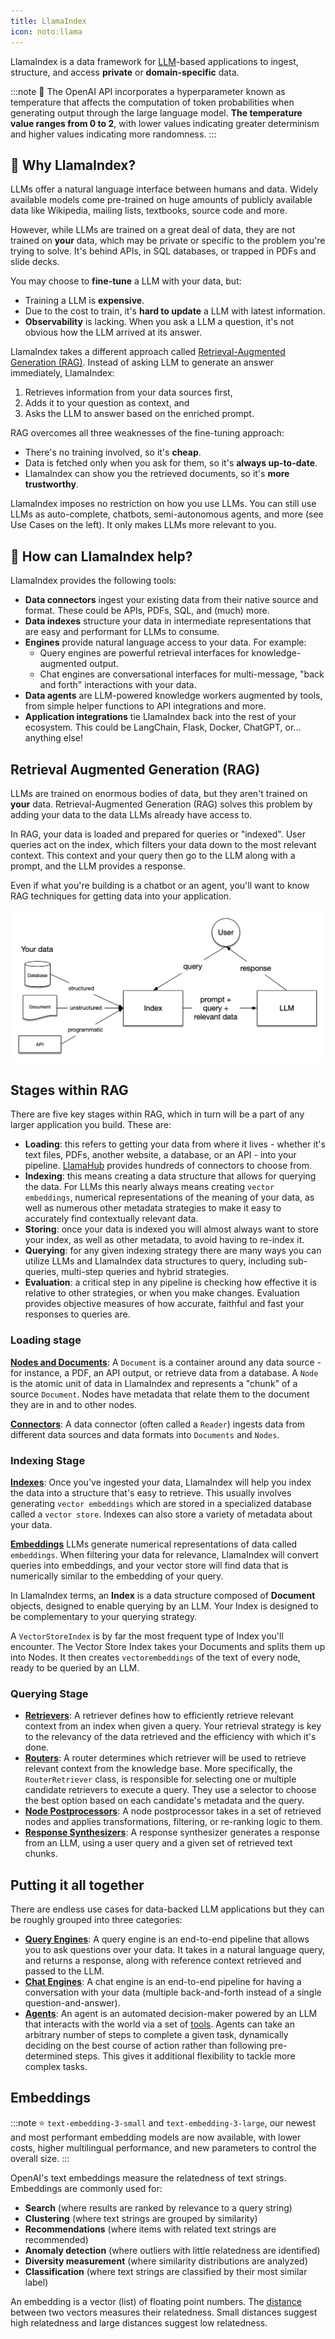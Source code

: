 ```yaml
---
title: LlamaIndex
icon: noto:llama
---
```


LlamaIndex is a data framework for [LLM](https://en.wikipedia.org/wiki/Large_language_model)-based applications to ingest,
structure, and access **private** or **domain-specific** data.

:::note
🐼 The OpenAI API incorporates a hyperparameter known as temperature that affects the computation of token probabilities
when generating output through the large language model.
**The temperature value ranges from 0 to 2**, with lower values indicating greater determinism and higher values
indicating more randomness.
:::

## 🚀 Why LlamaIndex?

LLMs offer a natural language interface between humans and data. Widely available models come pre-trained on huge amounts of publicly available data like Wikipedia, mailing lists, textbooks, source code and more.

However, while LLMs are trained on a great deal of data, they are not trained on **your** data, which may be private or specific to the problem you're trying to solve.
It's behind APIs, in SQL databases, or trapped in PDFs and slide decks.

You may choose to **fine-tune** a LLM with your data, but:

- Training a LLM is **expensive**.
- Due to the cost to train, it's **hard to update** a LLM with latest information.
- **Observability** is lacking. When you ask a LLM a question, it's not obvious how the LLM arrived at its answer.

LlamaIndex takes a different approach called [Retrieval-Augmented Generation (RAG)](https://docs.llamaindex.ai/en/stable/getting_started/concepts.html).
Instead of asking LLM to generate an answer immediately, LlamaIndex:

1. Retrieves information from your data sources first,
2. Adds it to your question as context, and
3. Asks the LLM to answer based on the enriched prompt.

RAG overcomes all three weaknesses of the fine-tuning approach:

- There's no training involved, so it's **cheap**.
- Data is fetched only when you ask for them, so it's **always up-to-date**.
- LlamaIndex can show you the retrieved documents, so it's **more trustworthy**.

LlamaIndex imposes no restriction on how you use LLMs. You can still use LLMs as auto-complete, chatbots, semi-autonomous agents, and more (see Use Cases on the left).
It only makes LLMs more relevant to you.

## 🦙 How can LlamaIndex help?

LlamaIndex provides the following tools:

- **Data connectors** ingest your existing data from their native source and format. These could be APIs, PDFs, SQL, and (much) more.
- **Data indexes** structure your data in intermediate representations that are easy and performant for LLMs to consume.
- **Engines** provide natural language access to your data. For example:
    - Query engines are powerful retrieval interfaces for knowledge-augmented output.
    - Chat engines are conversational interfaces for multi-message, "back and forth" interactions with your data.
- **Data agents** are LLM-powered knowledge workers augmented by tools, from simple helper functions to API integrations and more.
- **Application integrations** tie LlamaIndex back into the rest of your ecosystem. This could be LangChain, Flask, Docker, ChatGPT, or... anything else!

## Retrieval Augmented Generation (RAG)

LLMs are trained on enormous bodies of data, but they aren't trained on **your** data.
Retrieval-Augmented Generation (RAG) solves this problem by adding your data to the data LLMs already have access to.

In RAG, your data is loaded and prepared for queries or "indexed". User queries act on the index, which filters your
data down to the most relevant context.
This context and your query then go to the LLM along with a prompt, and the LLM provides a response.

Even if what you're building is a chatbot or an agent, you'll want to know RAG techniques for getting data into your application.

![pipeline](./llamaindex/pipeline.png)

## Stages within RAG

There are five key stages within RAG, which in turn will be a part of any larger application you build. These are:

- **Loading**: this refers to getting your data from where it lives - whether it's text files, PDFs, another website, a database, or an API - into your pipeline.
  [LlamaHub](https://llamahub.ai/) provides hundreds of connectors to choose from.
- **Indexing**: this means creating a data structure that allows for querying the data. For LLMs this nearly always means creating `vector embeddings`,
  numerical representations of the meaning of your data, as well as numerous other metadata strategies to make it easy to accurately find contextually relevant data.
- **Storing**: once your data is indexed you will almost always want to store your index, as well as other metadata, to avoid having to re-index it.
- **Querying**: for any given indexing strategy there are many ways you can utilize LLMs and LlamaIndex data structures to query, including sub-queries, multi-step queries and hybrid strategies.
- **Evaluation**: a critical step in any pipeline is checking how effective it is relative to other strategies, or when you make changes.
  Evaluation provides objective measures of how accurate, faithful and fast your responses to queries are.

### Loading stage

**[Nodes and Documents](https://docs.llamaindex.ai/en/stable/module_guides/loading/documents_and_nodes/root.html)**:
A `Document` is a container around any data source - for instance, a PDF, an API output, or retrieve data from a database.
A `Node` is the atomic unit of data in LlamaIndex and represents a "chunk" of a source `Document`.
Nodes have metadata that relate them to the document they are in and to other nodes.

**[Connectors](https://docs.llamaindex.ai/en/stable/module_guides/loading/connector/root.html)**:
A data connector (often called a `Reader`) ingests data from different data sources
and data formats into `Documents` and `Nodes`.

### Indexing Stage

**[Indexes](https://docs.llamaindex.ai/en/stable/module_guides/indexing/indexing.html)**: Once you've ingested your data,
LlamaIndex will help you index the data into a structure that's easy to retrieve.
This usually involves generating `vector embeddings` which are stored in a specialized database called a `vector store`.
Indexes can also store a variety of metadata about your data.

**[Embeddings](https://docs.llamaindex.ai/en/stable/module_guides/models/embeddings.html)** LLMs generate numerical representations of data called `embeddings`.
When filtering your data for relevance, LlamaIndex will convert queries into embeddings, and your vector store will find data that is numerically similar to the embedding of your query.

In LlamaIndex terms, an **Index** is a data structure composed of **Document** objects, designed to enable querying by an LLM.
Your Index is designed to be complementary to your querying strategy.

A `VectorStoreIndex` is by far the most frequent type of Index you'll encounter. The Vector Store Index takes your Documents and splits them up into Nodes.
It then creates `vectorembeddings` of the text of every node, ready to be queried by an LLM.

### Querying Stage

- **[Retrievers](https://docs.llamaindex.ai/en/stable/module_guides/querying/retriever/root.html)**: A retriever defines how to efficiently retrieve
  relevant context from an index when given a query.
  Your retrieval strategy is key to the relevancy of the data retrieved and the efficiency with which it's done.
- **[Routers](https://docs.llamaindex.ai/en/stable/module_guides/querying/router/root.html)**: A router determines which retriever will be used to retrieve relevant context from the knowledge base.
  More specifically, the `RouterRetriever` class, is responsible for selecting one or multiple candidate retrievers to execute a query. They use a selector to choose the best option based on each candidate's metadata and the query.
- **[Node Postprocessors](https://docs.llamaindex.ai/en/stable/module_guides/querying/node_postprocessors/root.html)**: A node postprocessor takes in a set of retrieved nodes and applies transformations,
  filtering, or re-ranking logic to them.
- **[Response Synthesizers](https://docs.llamaindex.ai/en/stable/module_guides/querying/response_synthesizers/root.html)**: A response synthesizer
  generates a response from an LLM, using a user query and a given set of retrieved text chunks.

## Putting it all together

There are endless use cases for data-backed LLM applications but they can be roughly grouped into three categories:

- **[Query Engines](https://docs.llamaindex.ai/en/stable/module_guides/deploying/query_engine/root.html)**: A query engine is an end-to-end pipeline that allows you to ask questions over your data. It takes in a natural language query, and returns a response, along with reference context retrieved and passed to the LLM.
- **[Chat Engines](https://docs.llamaindex.ai/en/stable/module_guides/deploying/chat_engines/root.html)**: A chat engine is an end-to-end pipeline for having a conversation with your data (multiple back-and-forth instead of a single question-and-answer).
- **[Agents](https://docs.llamaindex.ai/en/stable/module_guides/deploying/agents/root.html)**: An agent is an automated decision-maker powered by an LLM that interacts with the world via a set of
  [tools](https://docs.llamaindex.ai/en/stable/module_guides/deploying/agents/tools/llamahub_tools_guide.html).
  Agents can take an arbitrary number of steps to complete a given task, dynamically deciding on the best course of action rather than following pre-determined steps.
  This gives it additional flexibility to tackle more complex tasks.

## Embeddings

:::note
⭐ `text-embedding-3-small` and `text-embedding-3-large`, our newest and most performant embedding models are now available,
with lower costs, higher multilingual performance, and new parameters to control the overall size.
:::

OpenAI's text embeddings measure the relatedness of text strings.
Embeddings are commonly used for:

- **Search** (where results are ranked by relevance to a query string)
- **Clustering** (where text strings are grouped by similarity)
- **Recommendations** (where items with related text strings are recommended)
- **Anomaly detection** (where outliers with little relatedness are identified)
- **Diversity measurement** (where similarity distributions are analyzed)
- **Classification** (where text strings are classified by their most similar label)

An embedding is a vector (list) of floating point numbers. The [distance](https://platform.openai.com/docs/guides/embeddings/which-distance-function-should-i-use)
between two vectors measures their relatedness. Small distances suggest high relatedness and large distances suggest low relatedness.
